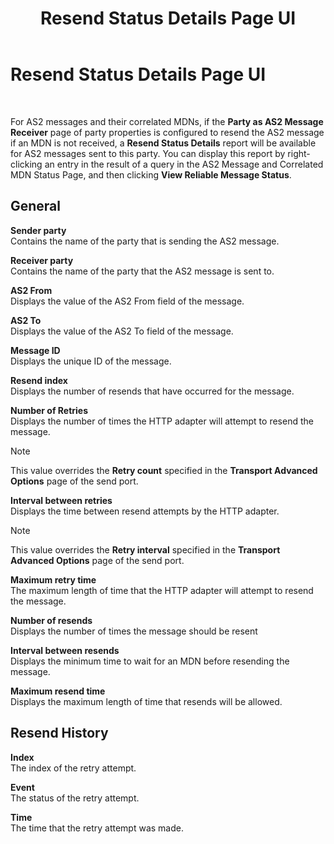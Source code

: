 ﻿---
title: Resend Status Details Page UI
TOCTitle: Resend Status Details Page UI
ms:assetid: 5265b0b5-a5db-4a3d-9574-286fe39a0b01
ms:mtpsurl: https://msdn.microsoft.com/en-us/library/Dd792686(v=BTS.80)
ms:contentKeyID: 51528050
ms.date: 08/30/2017
mtps_version: v=BTS.80
---

# Resend Status Details Page UI

 

For AS2 messages and their correlated MDNs, if the **Party as AS2 Message Receiver** page of party properties is configured to resend the AS2 message if an MDN is not received, a **Resend Status Details** report will be available for AS2 messages sent to this party. You can display this report by right-clicking an entry in the result of a query in the AS2 Message and Correlated MDN Status Page, and then clicking **View Reliable Message Status**.

## General

**Sender party**  
Contains the name of the party that is sending the AS2 message.

**Receiver party**  
Contains the name of the party that the AS2 message is sent to.

**AS2 From**  
Displays the value of the AS2 From field of the message.

**AS2 To**  
Displays the value of the AS2 To field of the message.

**Message ID**  
Displays the unique ID of the message.

**Resend index**  
Displays the number of resends that have occurred for the message.

**Number of Retries**  
Displays the number of times the HTTP adapter will attempt to resend the message.


> [!NOTE]
> <P>This value overrides the <STRONG>Retry count</STRONG> specified in the <STRONG>Transport Advanced Options</STRONG> page of the send port.</P>



**Interval between retries**  
Displays the time between resend attempts by the HTTP adapter.


> [!NOTE]
> <P>This value overrides the <STRONG>Retry interval</STRONG> specified in the <STRONG>Transport Advanced Options</STRONG> page of the send port.</P>



**Maximum retry time**  
The maximum length of time that the HTTP adapter will attempt to resend the message.

**Number of resends**  
Displays the number of times the message should be resent

**Interval between resends**  
Displays the minimum time to wait for an MDN before resending the message.

**Maximum resend time**  
Displays the maximum length of time that resends will be allowed.

## Resend History

**Index**  
The index of the retry attempt.

**Event**  
The status of the retry attempt.

**Time**  
The time that the retry attempt was made.

